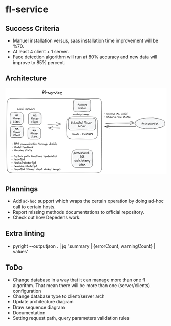 # fl-service

## Success Criteria

- Manuel installation versus, saas installation time improvement will be %70.
- At least 4 client + 1 server.
- Face detection algorithm will run at 80% accuracy and new data will improve to 85% percent.

## Architecture

![0.1.0](./assets/architecture.png)


## Plannings

- Add `ad-hoc` support which wraps the certain operation by doing ad-hoc call to certain hosts.
- Report missing methods documentations to official repository.
- Check out how Depedens work.


## Extra linting

- pyright --outputjson . | jq '.summary | {errorCount, warningCount} | values'


## ToDo

- Change database in a way that it can manage more than one fl algorithm. That mean there will be more than one (server/clients) configuration
- Change database type to client/server arch
- Update architecture diagram
- Draw sequence diagram
- Documentation
- Setting request path, query parameters validation rules
